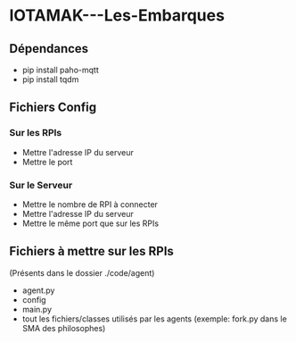 # IOTAMAK---Les-Embarques

## Dépendances

  * pip install paho-mqtt 
  * pip install tqdm
  
  
## Fichiers Config

  ### Sur les RPIs
  
  * Mettre l'adresse IP du serveur
  * Mettre le port

  ### Sur le Serveur
  
  * Mettre le nombre de RPI à connecter
  * Mettre l'adresse IP du serveur
  * Mettre le même port que sur les RPIs


 ## Fichiers à mettre sur les RPIs
 
 (Présents dans le dossier ./code/agent)
  * agent.py
  * config
  * main.py
  * tout les fichiers/classes utilisés par les agents (exemple: fork.py dans le SMA des philosophes)

